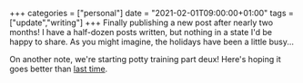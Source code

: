 +++
categories = ["personal"]
date = "2021-02-01T09:00:00+01:00"
tags = ["update","writing"]
+++
Finally publishing a new post after nearly two months! I have a half-dozen posts written, but nothing in a state I'd be happy to share. As you might imagine, the holidays have been a little busy...

On another note, we're starting potty training part deux! Here's hoping it goes better than [last time](/posts/potty-training-aftermath).

